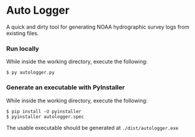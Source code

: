 
# Auto Logger
A quick and dirty tool for generating NOAA hydrographic survey logs from existing files.

### Run locally
While inside the working directory, execute the following:
```
$ py autologger.py
```
### Generate an executable with PyInstaller

While inside the working directory, execute the following:
```
$ pip install -U pyinstaller
$ pyinstaller autologger.spec
```
The usable executable should be generated at `./dist/autologger.exe`
